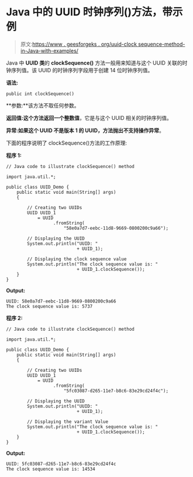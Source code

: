 # Java 中的 UUID 时钟序列()方法，带示例

> 原文:[https://www . geesforgeks . org/uuid-clock sequence-method-in-Java-with-examples/](https://www.geeksforgeeks.org/uuid-clocksequence-method-in-java-with-examples/)

Java 中 **UUID 类**的 **clockSequence()** 方法一般用来知道与这个 UUID 关联的时钟序列值。该 UUID 的时钟序列字段用于创建 14 位时钟序列值。

**语法:**

```
public int clockSequence()
```

**参数:**该方法不取任何参数。

**返回值:**这个方法返回一个**整数值**，它是与这个 UUID 相关的时钟序列值。

**异常:**如果这个 UUID 不是版本 1 的 UUID，方法抛出**不支持操作异常**。

下面的程序说明了 clockSequence()方法的工作原理:

**程序 1:**

```
// Java code to illustrate clockSequence() method

import java.util.*;

public class UUID_Demo {
    public static void main(String[] args)
    {

        // Creating two UUIDs
        UUID UUID_1
            = UUID
                  .fromString(
                      "58e0a7d7-eebc-11d8-9669-0800200c9a66");

        // Displaying the UUID
        System.out.println("UUID: "
                           + UUID_1);

        // Displaying the clock sequence value
        System.out.println("The clock sequence value is: "
                           + UUID_1.clockSequence());
    }
}
```

**Output:**

```
UUID: 58e0a7d7-eebc-11d8-9669-0800200c9a66
The clock sequence value is: 5737

```

**程序 2:**

```
// Java code to illustrate clockSequence() method

import java.util.*;

public class UUID_Demo {
    public static void main(String[] args)
    {

        // Creating two UUIDs
        UUID UUID_1
            = UUID
                  .fromString(
                      "5fc03087-d265-11e7-b8c6-83e29cd24f4c");

        // Displaying the UUID
        System.out.println("UUID: "
                           + UUID_1);

        // Displaying the variant Value
        System.out.println("The clock sequence value is: "
                           + UUID_1.clockSequence());
    }
}
```

**Output:**

```
UUID: 5fc03087-d265-11e7-b8c6-83e29cd24f4c
The clock sequence value is: 14534

```